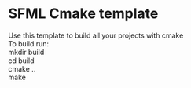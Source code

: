 # SFML Cmake template  
Use this template to build all your projects with cmake  
To build run:  
mkdir build  
cd build  
cmake ..  
make
